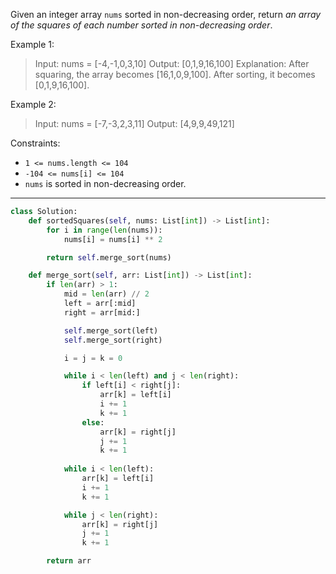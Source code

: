 Given an integer array `nums` sorted in non-decreasing order, return _an array of the squares of each number sorted in non-decreasing order_.

Example 1:
> Input: nums = [-4,-1,0,3,10]
> Output: [0,1,9,16,100]
> Explanation: After squaring, the array becomes [16,1,0,9,100]. After sorting, it becomes [0,1,9,16,100].

Example 2:
> Input: nums = [-7,-3,2,3,11]
> Output: [4,9,9,49,121]

Constraints:
- `1 <= nums.length <= 104`
- `-104 <= nums[i] <= 104`
- `nums` is sorted in non-decreasing order.

---

```python
class Solution:
    def sortedSquares(self, nums: List[int]) -> List[int]:
        for i in range(len(nums)):
            nums[i] = nums[i] ** 2

        return self.merge_sort(nums)

    def merge_sort(self, arr: List[int]) -> List[int]:
        if len(arr) > 1:
            mid = len(arr) // 2
            left = arr[:mid]
            right = arr[mid:]

            self.merge_sort(left)
            self.merge_sort(right)

            i = j = k = 0

            while i < len(left) and j < len(right):
                if left[i] < right[j]:
                    arr[k] = left[i]
                    i += 1
                    k += 1
                else:
                    arr[k] = right[j]
                    j += 1
                    k += 1
                    
            while i < len(left):
                arr[k] = left[i]
                i += 1
                k += 1

            while j < len(right):
                arr[k] = right[j]
                j += 1
                k += 1

        return arr
```